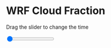 <h1>WRF  Cloud Fraction </h1>
<p>Drag the slider to change the time</p>

<div class="slidecontainer">
<input oninput='setImage(this)' class="slider" type="range" min="0" max="49" value="0" step="1" />
<img id='img'/>
</div>

<script>
var img = document.getElementById('img');
var img_array = ['/assets/images/wrf/cf_wrfout_d01_2020-04-06_12:00:00.png',
'/assets/images/wrf/cf_wrfout_d01_2020-04-06_13:00:00.png',
'/assets/images/wrf/cf_wrfout_d01_2020-04-06_14:00:00.png',
'/assets/images/wrf/cf_wrfout_d01_2020-04-06_15:00:00.png',
'/assets/images/wrf/cf_wrfout_d01_2020-04-06_16:00:00.png',
'/assets/images/wrf/cf_wrfout_d01_2020-04-06_17:00:00.png',
'/assets/images/wrf/cf_wrfout_d01_2020-04-06_18:00:00.png',
'/assets/images/wrf/cf_wrfout_d01_2020-04-06_19:00:00.png',
'/assets/images/wrf/cf_wrfout_d01_2020-04-06_20:00:00.png',
'/assets/images/wrf/cf_wrfout_d01_2020-04-06_21:00:00.png',
'/assets/images/wrf/cf_wrfout_d01_2020-04-06_22:00:00.png',
'/assets/images/wrf/cf_wrfout_d01_2020-04-06_23:00:00.png',
'/assets/images/wrf/cf_wrfout_d01_2020-04-07_00:00:00.png',
'/assets/images/wrf/cf_wrfout_d01_2020-04-07_01:00:00.png',
'/assets/images/wrf/cf_wrfout_d01_2020-04-07_02:00:00.png',
'/assets/images/wrf/cf_wrfout_d01_2020-04-07_03:00:00.png',
'/assets/images/wrf/cf_wrfout_d01_2020-04-07_04:00:00.png',
'/assets/images/wrf/cf_wrfout_d01_2020-04-07_05:00:00.png',
'/assets/images/wrf/cf_wrfout_d01_2020-04-07_06:00:00.png',
'/assets/images/wrf/cf_wrfout_d01_2020-04-07_07:00:00.png',
'/assets/images/wrf/cf_wrfout_d01_2020-04-07_08:00:00.png',
'/assets/images/wrf/cf_wrfout_d01_2020-04-07_09:00:00.png',
'/assets/images/wrf/cf_wrfout_d01_2020-04-07_10:00:00.png',
'/assets/images/wrf/cf_wrfout_d01_2020-04-07_11:00:00.png',
'/assets/images/wrf/cf_wrfout_d01_2020-04-07_12:00:00.png',
'/assets/images/wrf/cf_wrfout_d01_2020-04-07_13:00:00.png',
'/assets/images/wrf/cf_wrfout_d01_2020-04-07_14:00:00.png',
'/assets/images/wrf/cf_wrfout_d01_2020-04-07_15:00:00.png',
'/assets/images/wrf/cf_wrfout_d01_2020-04-07_16:00:00.png',
'/assets/images/wrf/cf_wrfout_d01_2020-04-07_17:00:00.png',
'/assets/images/wrf/cf_wrfout_d01_2020-04-07_18:00:00.png',
'/assets/images/wrf/cf_wrfout_d01_2020-04-07_19:00:00.png',
'/assets/images/wrf/cf_wrfout_d01_2020-04-07_20:00:00.png',
'/assets/images/wrf/cf_wrfout_d01_2020-04-07_21:00:00.png',
'/assets/images/wrf/cf_wrfout_d01_2020-04-07_22:00:00.png',
'/assets/images/wrf/cf_wrfout_d01_2020-04-07_23:00:00.png',
'/assets/images/wrf/cf_wrfout_d01_2020-04-08_00:00:00.png',
'/assets/images/wrf/cf_wrfout_d01_2020-04-08_01:00:00.png',
'/assets/images/wrf/cf_wrfout_d01_2020-04-08_02:00:00.png',
'/assets/images/wrf/cf_wrfout_d01_2020-04-08_03:00:00.png',
'/assets/images/wrf/cf_wrfout_d01_2020-04-08_04:00:00.png',
'/assets/images/wrf/cf_wrfout_d01_2020-04-08_05:00:00.png',
'/assets/images/wrf/cf_wrfout_d01_2020-04-08_06:00:00.png',
'/assets/images/wrf/cf_wrfout_d01_2020-04-08_07:00:00.png',
'/assets/images/wrf/cf_wrfout_d01_2020-04-08_08:00:00.png',
'/assets/images/wrf/cf_wrfout_d01_2020-04-08_09:00:00.png',
'/assets/images/wrf/cf_wrfout_d01_2020-04-08_10:00:00.png',
'/assets/images/wrf/cf_wrfout_d01_2020-04-08_11:00:00.png',
'/assets/images/wrf/cf_wrfout_d01_2020-04-08_12:00:00.png',];
function setImage(obj)
{
        var value = obj.value;
        img.src = img_array[value];

}
</script>
